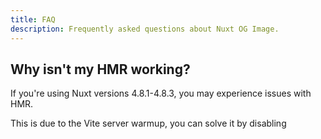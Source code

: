 ```yaml
---
title: FAQ
description: Frequently asked questions about Nuxt OG Image.
---
```


## Why isn't my HMR working?

If you're using Nuxt versions 4.8.1-4.8.3, you may experience issues with HMR.

This is due to the Vite server warmup, you can solve it by disabling
